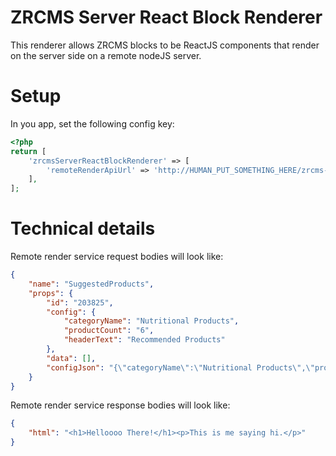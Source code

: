 # ZRCMS Server React Block Renderer
This renderer allows ZRCMS blocks to be ReactJS components that render on the server side on a remote nodeJS server.

# Setup
In you app, set the following config key:
```php
<?php
return [
    'zrcmsServerReactBlockRenderer' => [
        'remoteRenderApiUrl' => 'http://HUMAN_PUT_SOMETHING_HERE/zrcms-server-react-block-renderer/render-block'
    ],
];
```

# Technical details
Remote render service request bodies will look like:
```json
{
    "name": "SuggestedProducts",
    "props": {
        "id": "203825",
        "config": {
            "categoryName": "Nutritional Products",
            "productCount": "6",
            "headerText": "Recommended Products"
        },
        "data": [],
        "configJson": "{\"categoryName\":\"Nutritional Products\",\"productCount\":\"6\",\"headerText\":\"Recommended Products\"}"
    }
}
```
Remote render service response bodies will look like:
```json
{
    "html": "<h1>Helloooo There!</h1><p>This is me saying hi.</p>"
}
